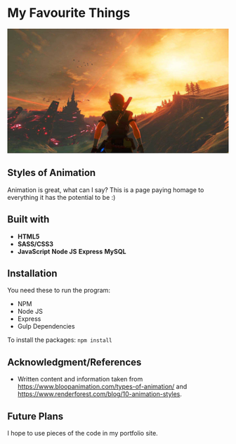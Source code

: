 # My Favourite Things

![Portfolio Logo](/public/images/botw.jpg)

## Styles of Animation


Animation is great, what can I say? This is a page paying homage to everything it has the potential to be :)


## Built with
* **HTML5**
* **SASS/CSS3**
* **JavaScript**
**Node JS**
**Express**
**MySQL**


## Installation

You need these to run the program:

* NPM
* Node JS
* Express
* Gulp Dependencies

To install the packages: `npm install`

## Acknowledgment/References

* Written content and information taken from https://www.bloopanimation.com/types-of-animation/ and https://www.renderforest.com/blog/10-animation-styles.

## Future Plans

I hope to use pieces of the code in my portfolio site.
